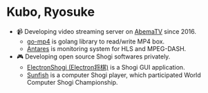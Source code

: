 # Kubo, Ryosuke

- 📹 Developing video streaming server on [AbemaTV](https://github.com/abema) since 2016.
  - [go-mp4](https://github.com/abema/go-mp4) is golang library to read/write MP4 box.
  - [Antares](https://github.com/abema/antares) is monitoring system for HLS and MPEG-DASH.
- 🎮 Developing open source Shogi softwares privately.
  - [ElectronShogi (Electron将棋)](https://sunfish-shogi.github.io/electron-shogi/) is a Shogi GUI application.
  - [Sunfish](https://github.com/sunfish-shogi/sunfish4) is a computer Shogi player, which participated World Computer Shogi Championship.
